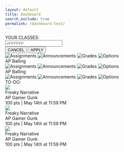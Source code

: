 ```yaml
---
layout: default
title: Dashboard
search_exclude: true
permalink: /dashboard-test/
---
```

<div class="dashboard-container">
    <div class="user-classes">
        <div class="title-container">YOUR CLASSES:</div> <!-- arrgh!! -->
        <div class="class-container">
            <div class="class-row">
                <div class="class-item">
                    <div class="class-options">
                        <div class="colors-row">
                            <div class="color-square"></div>
                            <div class="color-square"></div>
                            <div class="color-square"></div>
                            <div class="color-square"></div>
                            <div class="color-square"></div>
                            <div class="color-square"></div>
                            <div class="color-square"></div>
                            <div class="color-square"></div>
                            <div class="color-square"></div>
                            <div class="color-square"></div>
                        </div>
                        <div class="custom-color">
                            <div class="color-square" id="custom-color-square"></div>
                            <input id="custom-color-input" placeholder="#FFFFFF">
                        </div>
                        <div class="buttons">
                            <button id="cancel">CANCEL</button>
                            <button id="apply">APPLY</button>
                        </div>
                    </div>
                    <div class="class-buttons">
                        <img src="../images/icons/assignment-icon.png" title="Assignments">
                        <img src="../images/icons/speaker-icon.png" title="Announcements">
                        <img src="../images/icons/gradebook-icon.png" title="Grades">
                        <img src="../images/icons/ellipsis-v-icon.png" title="Options">
                    </div>
                </div>
                <div class="class-item">
                    <div class="class-name"><a>AP Balling</a></div>
                    <div class="class-buttons">
                            <img src="../images/icons/assignment-icon.png" title="Assignments">
                            <img src="../images/icons/speaker-icon.png" title="Announcements">
                            <img src="../images/icons/gradebook-icon.png" title="Grades">
                            <img src="../images/icons/ellipsis-v-icon.png" title="Options">
                    </div>
                </div>
                <div class="class-item">
                    <div class="class-name"><a>AP Balling</a></div>
                    <div class="class-buttons">
                        <img src="../images/icons/assignment-icon.png" title="Assignments">
                        <img src="../images/icons/speaker-icon.png" title="Announcements">
                        <img src="../images/icons/gradebook-icon.png" title="Grades">
                        <img src="../images/icons/ellipsis-v-icon.png" title="Options">
                    </div>
                </div>
            </div>
        </div>
    </div>
    <div class="spacer"></div> <!-- blank area to separate -->
    <div class="user-assignments">
        <div class="assignment-dropdown-container">TO-DO:</div>
        <div class="assignment-list-container">
            <div class="assignment-list-item">
                <div class="assignment-icon-container">
                <img src="../images/icons/white-assignment-icon.png">
                </div>
                <div class="assignment-text-container">
                    <div class="assignment-name"><a>Freaky Narrative</a></div>
                    <div class="class-name"><a>AP Gamer Gunk</a></div>
                    <div class="assignment-info">100 pts | May 14th at 11:59 PM</div>
                </div>
            </div>
            <div class="assignment-list-item">
                <div class="assignment-icon-container">
                <img src="../images/icons/white-assignment-icon.png">
                </div>
                <div class="assignment-text-container">
                    <div class="assignment-name"><a>Freaky Narrative</a></div>
                    <div class="class-name"><a>AP Gamer Gunk</a></div>
                    <div class="assignment-info">100 pts | May 14th at 11:59 PM</div>
                </div>
            </div>
            <div class="assignment-list-item">
                <div class="assignment-icon-container">
                <img src="../images/icons/white-assignment-icon.png">
                </div>
                <div class="assignment-text-container">
                    <div class="assignment-name"><a>Freaky Narrative</a></div>
                    <div class="class-name"><a>AP Gamer Gunk</a></div>
                    <div class="assignment-info">100 pts | May 14th at 11:59 PM</div>
                </div>
            </div>
        </div>
    </div>
</div>

<script src="{{site.baseurl}}/assets/js/dashboard-new.js"></script>